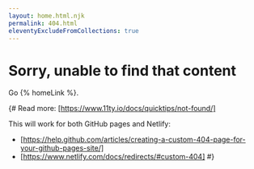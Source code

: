 ```yaml
---
layout: home.html.njk
permalink: 404.html
eleventyExcludeFromCollections: true
---
```


# Sorry, unable to find that content

Go {% homeLink %}.

{#
Read more: [https://www.11ty.io/docs/quicktips/not-found/]

This will work for both GitHub pages and Netlify:

- [https://help.github.com/articles/creating-a-custom-404-page-for-your-github-pages-site/]
- [https://www.netlify.com/docs/redirects/#custom-404]
  #}
